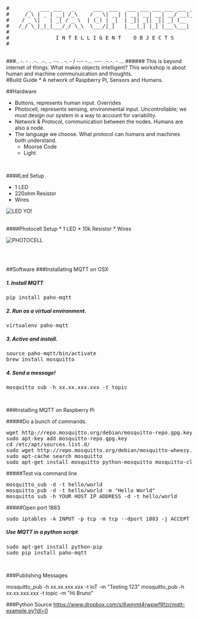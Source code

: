 <pre>
#      _   ___ ___   _      ___  ___   ___ ___ ___ ___ ___ _____ 
#     /_\ | _ | __| /_\    / _ \| __| | __| __| __| __/ __|_   _|
#    / _ \|   | _| / _ \  | (_) | _|  | _|| _|| _|| _| (__  | |  
#   /_/ \_|_|_|___/_/ \_\  \___/|_|   |___|_| |_| |___\___| |_|  
#
#    	   		I N T E L L I G E N T    O B J E C T S
#
</pre>


<br/>
###.. -. - . .-.. .-.. .. --. . -. - / --- -... .--- . -.-. - ...
###### This is beyond internet of things. What makes objects intelligent? This workshop is about human and machine communuication and thoughts.


<br/>
#Build Guide
* A network of Raspberry Pi, Sensors and Humans.

<br/>

##Hardware
 * Buttons, represents human input. Overrides
 * Photocell, represents sensing, environmental input. Uncontrollable; we must design our system in a way to account for variability.
 * Network & Protocol, communication between the nodes. Humans are also a node.
 * The language we choose. What protocol can humans and machines both understand.
	- Moorse Code
	- Light


<br/>

####Led Setup
* 1 LED
* 220ohm Resistor
* Wires

![LED YO!](http://i.imgur.com/71mpq7j.png)

<br/>
####Photocell Setup
* 1 LED
* 10k Resistor
* Wires

![PHOTOCELL](http://i.imgur.com/Ii6erm6.png)

<br/>
<br/>

##Software
###Installating MQTT on OSX
##### 1. Install MQTT
<pre>
pip install paho-mqtt
</pre>

##### 2. Run as a virtual environment.
<pre>
virtualenv paho-mqtt
</pre>

##### 3. Active and install.
<pre>
source paho-mqtt/bin/activate
brew install mosquitto
</pre>

##### 4. Send a message!
<pre>
mosquitto_sub -h xx.xx.xxx.xxx -t topic
</pre>

<br/>

###Installing MQTT on Raspberry Pi

#####Do a bunch of commands.
<pre>
wget http://repo.mosquitto.org/debian/mosquitto-repo.gpg.key
sudo apt-key add mosquitto-repo.gpg.key
cd /etc/apt/sources.list.d/
sudo wget http://repo.mosquitto.org/debian/mosquitto-wheezy.list
sudo apt-cache search mosquitto
sudo apt-get install mosquitto python-mosquitto mosquitto-clients
</pre>

#####Test via command line
<pre>
mosquitto_sub -d -t hello/world
mosquitto_pub -d -t hello/world -m "Hello World"
mosquitto_sub -h YOUR_HOST_IP_ADDRESS -d -t hello/world
</pre>

#####Open port 1883
<pre>
sudo iptables -A INPUT -p tcp -m tcp --dport 1883 -j ACCEPT
</pre>

##### Use MQTT in a python script
<pre>
sudo apt-get install python-pip
sudo pip install paho-mqtt
</pre>

<br/>

###Publishing Messages

mosquitto_pub -h xx.xx.xxx.xxx -t IoT -m "Testing 123"
mosquitto_pub -h xx.xx.xxx.xxx -t topic -m "Hi Bruno"

###Python Source
https://www.dropbox.com/s/6wmmt4rwpwf9fzr/mqtt-example.py?dl=0
